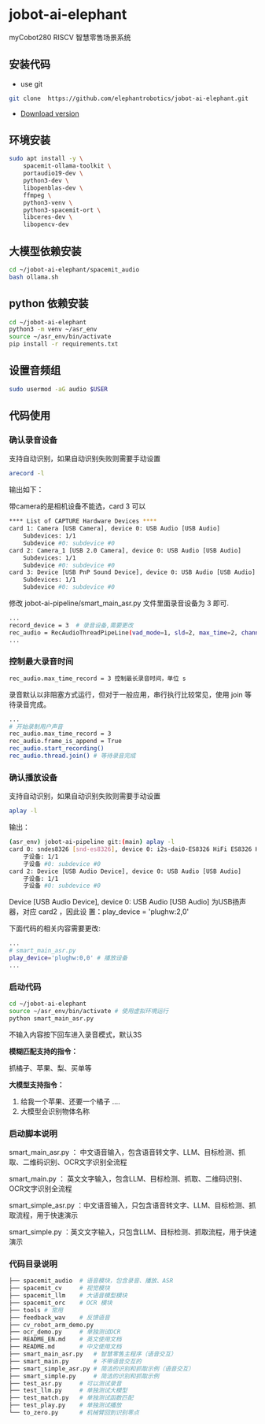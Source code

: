 # jobot-ai-elephant

myCobot280 RISCV 智慧零售场景系统

## 安装代码

- use git
  
```bash
git clone  https://github.com/elephantrobotics/jobot-ai-elephant.git
```

- [Download version](https://github.com/elephantrobotics/jobot-ai-elephant/releases)

## 环境安装

```bash
sudo apt install -y \
    spacemit-ollama-toolkit \
    portaudio19-dev \
    python3-dev \
    libopenblas-dev \
    ffmpeg \
    python3-venv \
    python3-spacemit-ort \
    libceres-dev \
    libopencv-dev
```

## ⼤模型依赖安装

```bash
cd ~/jobot-ai-elephant/spacemit_audio
bash ollama.sh
```

## python 依赖安装

```bash
cd ~/jobot-ai-elephant
python3 -m venv ~/asr_env
source ~/asr_env/bin/activate
pip install -r requirements.txt
```

## 设置音频组

```bash
sudo usermod -aG audio $USER
```

## 代码使用

### 确认录音设备
支持自动识别，如果自动识别失败则需要手动设置

```bash
arecord -l
```

输出如下：

带camera的是相机设备不能选，card 3 可以

```bash
**** List of CAPTURE Hardware Devices ****
card 1: Camera [USB Camera], device 0: USB Audio [USB Audio]
    Subdevices: 1/1
    Subdevice #0: subdevice #0
card 2: Camera_1 [USB 2.0 Camera], device 0: USB Audio [USB Audio]
    Subdevices: 1/1
    Subdevice #0: subdevice #0
card 3: Device [USB PnP Sound Device], device 0: USB Audio [USB Audio]
    Subdevices: 1/1
    Subdevice #0: subdevice #0
```

修改 jobot-ai-pipeline/smart_main_asr.py ⽂件⾥⾯录⾳设备为 3 即可.

```bash
...
record_device = 3  # 录音设备,需要更改
rec_audio = RecAudioThreadPipeLine(vad_mode=1, sld=2, max_time=2, channels=1, rate=48000, device_index=record_device)
...
```

### 控制最大录音时间

```bash
rec_audio.max_time_record = 3 控制最⻓录⾳时间，单位 s
```

录⾳默认以⾮阻塞⽅式运⾏，但对于⼀般应⽤，串⾏执⾏⽐较常⻅，使⽤ join 等待录⾳完成。

```bash
...
# 开始录制用户声音
rec_audio.max_time_record = 3
rec_audio.frame_is_append = True
rec_audio.start_recording()
rec_audio.thread.join() # 等待录音完成
```

### 确认播放设备

支持自动识别，如果自动识别失败则需要手动设置

```bash
aplay -l
```

输出：

```bash
(asr_env) jobot-ai-pipeline git:(main) aplay -l
card 0: sndes8326 [snd-es8326], device 0: i2s-dai0-ES8326 HiFi ES8326 HiFi-0 []
    ⼦设备: 1/1
    ⼦设备 #0: subdevice #0
card 2: Device [USB Audio Device], device 0: USB Audio [USB Audio]
    ⼦设备: 1/1
    ⼦设备 #0: subdevice #0
```

Device [USB Audio Device], device 0: USB Audio [USB Audio] 为USB扬声器，对应 card2 ，因此设
置：play_device = 'plughw:2,0'

下⾯代码的相关内容需要更改:

```bash
...
# smart_main_asr.py
play_device='plughw:0,0' # 播放设备
...
```

### 启动代码

```bash
cd ~/jobot-ai-elephant
source ~/asr_env/bin/activate # 使用虚拟环境运行
python smart_main_asr.py
```
不输⼊内容按下回⻋进⼊录⾳模式，默认3S

**模糊匹配⽀持的指令：**

抓橘⼦、苹果、梨、买单等

**⼤模型⽀持指令：**

1. 给我⼀个苹果、还要⼀个橘⼦ ....
2. ⼤模型会识别物体名称

### 启动脚本说明

smart_main_asr.py ： 中文语音输入，包含语音转文字、LLM、目标检测、抓取、二维码识别、OCR文字识别全流程

smart_main.py ： 英文文字输入，包含LLM、目标检测、抓取、二维码识别、OCR文字识别全流程

smart_simple_asr.py ：中文语音输入，只包含语音转文字、LLM、目标检测、抓取流程，用于快速演示

smart_simple.py ：英文文字输入，只包含LLM、目标检测、抓取流程，用于快速演示



### 代码目录说明

```bash
├── spacemit_audio  # 语⾳模块，包含录⾳、播放、ASR
├── spacemit_cv     # 视觉模块
├── spacemit_llm    # ⼤语⾳模型模块
├── spacemit_orc    # OCR 模块
├── tools # 常⽤
├── feedback_wav    # 反馈语⾳
├── cv_robot_arm_demo.py
├── ocr_demo.py     # 单独测试OCR
├── README_EN.md    # 英文使用文档
├── README.md       # 中文使用文档
├── smart_main_asr.py   # 智慧零售主程序（语音交互）
├── smart_main.py       # 不带语音交互的
├── smart_simple_asr.py # 简洁的识别和抓取示例（语音交互）
├── smart_simple.py     # 简洁的识别和抓取示例
├── test_asr.py     # 可以测试录⾳
├── test_llm.py     # 单独测试⼤模型
├── test_match.py   # 单独测试函数匹配
├── test_play.py    # 单独测试播放
└── to_zero.py      # 机械臂回到识别零点
```
